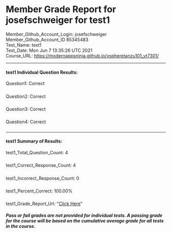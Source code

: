 # Member Grade Report for josefschweiger for test1  
   
Member_Github_Account_Login: josefschweiger  
Member_Github_Account_ID 85345483  
Test_Name: test1  
Test_Date: Mon Jun  7 13:35:26 UTC 2021  
Course_URL: https://modernappsninja.github.io/vspheretanzu101_vt7301/  
   
---  
#### test1 Individual Question Results:  
Question1: Correct  
#####  
Question2: Correct  
#####  
Question3: Correct  
#####  
Question4: Correct  
#####  
---  
#### test1 Summary of Results:  
test1_Total_Question_Count: 4  
#####  
test1_Correct_Response_Count: 4  
#####  
test1_Incorrect_Response_Count: 0  
#####  
test1_Percent_Correct: 100.00%  
#####  
test1_Grade_Report_Url: "[Click Here](https://github.com/modernappsninjas/josefschweiger/blob/main/static/userdata/courses/vspheretanzu101_vt7301/grade_report.pr610.test1.md)"
##### Pass or fail grades are not provided for individual tests. A passing grade for the course will be based on the cumulative average grade for all tests in the course.  
